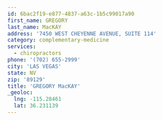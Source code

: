 ```yaml
---
id: 6bac2f19-e877-4837-a63c-1b5c99017a90
first_name: GREGORY
last_name: MacKAY
address: '7450 WEST CHEYENNE AVENUE, SUITE 114'
category: complementary-medicine
services:
  - chiropractors
phone: '(702) 655-2999'
city: 'LAS VEGAS'
state: NV
zip: '89129'
title: 'GREGORY MacKAY'
_geoloc:
  lng: -115.28461
  lat: 36.231139
---
```

